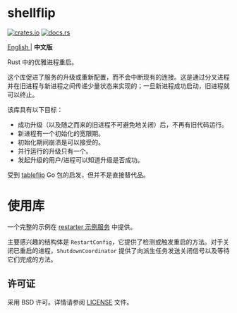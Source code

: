 # shellflip

[![crates.io](https://img.shields.io/crates/v/shellflip.svg)](https://crates.io/crates/shellflip)
[![docs.rs](https://docs.rs/shellflip/badge.svg)](https://docs.rs/shellflip)

[English ](./README.md/) |  **中文版**

Rust 中的优雅进程重启。

这个库促进了服务的升级或重新配置，而不会中断现有的连接。这是通过分叉进程并在旧进程与新进程之间传递少量状态来实现的；一旦新进程成功启动，旧进程就可以终止。

该库具有以下目标：

* 成功升级（以及随之而来的旧进程不可避免地关闭）后，不再有旧代码运行。
* 新进程有一个初始化的宽限期。
* 初始化期间崩溃是可以接受的。
* 并行运行的升级只有一个。
* 发起升级的用户/进程可以知道升级是否成功。

受到 [tableflip](https://github.com/cloudflare/tableflip) Go 包的启发，但并不是直接替代品。

# 使用库

一个完整的示例在 [restarter 示例服务](examples/restarter.zh-cn.rs) 中提供。

主要感兴趣的结构体是 `RestartConfig`，它提供了检测或触发重启的方法。对于关闭已重启的进程，`ShutdownCoordinator` 提供了向派生任务发送关闭信号以及等待它们完成的方法。

## 许可证

采用 BSD 许可。详情请参阅 [LICENSE](LICENSE) 文件。
